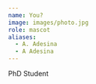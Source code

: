 ```yaml
---
name: You?
image: images/photo.jpg
role: mascot
aliases:
  - A. Adesina
  - A Adesina
---
```


PhD Student
